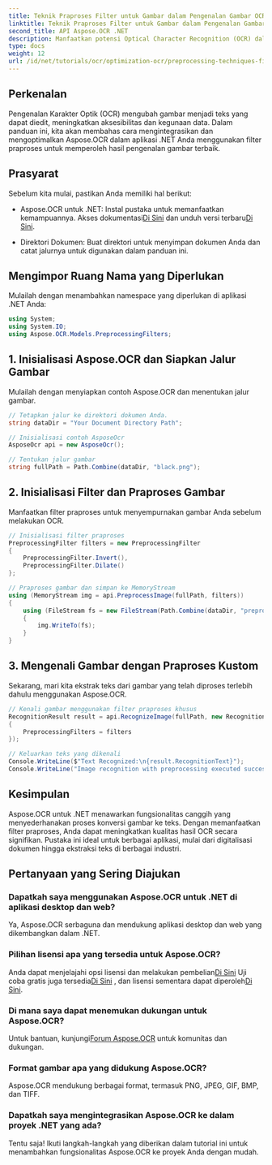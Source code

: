 ```yaml
---
title: Teknik Praproses Filter untuk Gambar dalam Pengenalan Gambar OCR
linktitle: Teknik Praproses Filter untuk Gambar dalam Pengenalan Gambar OCR
second_title: API Aspose.OCR .NET
description: Manfaatkan potensi Optical Character Recognition (OCR) dalam aplikasi .NET Anda dengan Aspose.OCR. Panduan ini menyediakan pendekatan langkah demi langkah untuk menerapkan OCR menggunakan filter praproses.
type: docs
weight: 12
url: /id/net/tutorials/ocr/optimization-ocr/preprocessing-techniques-filters-for-image/
---
```

## Perkenalan

Pengenalan Karakter Optik (OCR) mengubah gambar menjadi teks yang dapat diedit, meningkatkan aksesibilitas dan kegunaan data. Dalam panduan ini, kita akan membahas cara mengintegrasikan dan mengoptimalkan Aspose.OCR dalam aplikasi .NET Anda menggunakan filter praproses untuk memperoleh hasil pengenalan gambar terbaik.

## Prasyarat

Sebelum kita mulai, pastikan Anda memiliki hal berikut:

-  Aspose.OCR untuk .NET: Instal pustaka untuk memanfaatkan kemampuannya. Akses dokumentasi[Di Sini](https://reference.aspose.com/ocr/net/) dan unduh versi terbaru[Di Sini](https://releases.aspose.com/ocr/net/).

- Direktori Dokumen: Buat direktori untuk menyimpan dokumen Anda dan catat jalurnya untuk digunakan dalam panduan ini.

## Mengimpor Ruang Nama yang Diperlukan

Mulailah dengan menambahkan namespace yang diperlukan di aplikasi .NET Anda:

```csharp
using System;
using System.IO;
using Aspose.OCR.Models.PreprocessingFilters;
```

## 1. Inisialisasi Aspose.OCR dan Siapkan Jalur Gambar

Mulailah dengan menyiapkan contoh Aspose.OCR dan menentukan jalur gambar.

```csharp
// Tetapkan jalur ke direktori dokumen Anda.
string dataDir = "Your Document Directory Path";

// Inisialisasi contoh AsposeOcr
AsposeOcr api = new AsposeOcr();

// Tentukan jalur gambar
string fullPath = Path.Combine(dataDir, "black.png");
```

## 2. Inisialisasi Filter dan Praproses Gambar

Manfaatkan filter praproses untuk menyempurnakan gambar Anda sebelum melakukan OCR.

```csharp
// Inisialisasi filter praproses
PreprocessingFilter filters = new PreprocessingFilter
{
    PreprocessingFilter.Invert(),
    PreprocessingFilter.Dilate()
};

// Praproses gambar dan simpan ke MemoryStream
using (MemoryStream img = api.PreprocessImage(fullPath, filters))
{
    using (FileStream fs = new FileStream(Path.Combine(dataDir, "preprocessed.png"), FileMode.Create))
    {
        img.WriteTo(fs);
    }
}
```

## 3. Mengenali Gambar dengan Praproses Kustom

Sekarang, mari kita ekstrak teks dari gambar yang telah diproses terlebih dahulu menggunakan Aspose.OCR.

```csharp
// Kenali gambar menggunakan filter praproses khusus
RecognitionResult result = api.RecognizeImage(fullPath, new RecognitionSettings
{
    PreprocessingFilters = filters
});

// Keluarkan teks yang dikenali
Console.WriteLine($"Text Recognized:\n{result.RecognitionText}");
Console.WriteLine("Image recognition with preprocessing executed successfully.");
```

## Kesimpulan

Aspose.OCR untuk .NET menawarkan fungsionalitas canggih yang menyederhanakan proses konversi gambar ke teks. Dengan memanfaatkan filter praproses, Anda dapat meningkatkan kualitas hasil OCR secara signifikan. Pustaka ini ideal untuk berbagai aplikasi, mulai dari digitalisasi dokumen hingga ekstraksi teks di berbagai industri.

## Pertanyaan yang Sering Diajukan

### Dapatkah saya menggunakan Aspose.OCR untuk .NET di aplikasi desktop dan web?  
Ya, Aspose.OCR serbaguna dan mendukung aplikasi desktop dan web yang dikembangkan dalam .NET.

### Pilihan lisensi apa yang tersedia untuk Aspose.OCR?  
 Anda dapat menjelajahi opsi lisensi dan melakukan pembelian[Di Sini](https://purchase.conholdate.com/buy) Uji coba gratis juga tersedia[Di Sini](https://releases.aspose.com/) , dan lisensi sementara dapat diperoleh[Di Sini](https://purchase.conholdate.com/temporary-license/).

### Di mana saya dapat menemukan dukungan untuk Aspose.OCR?  
 Untuk bantuan, kunjungi[Forum Aspose.OCR](https://forum.aspose.com/c/ocr/16) untuk komunitas dan dukungan.

### Format gambar apa yang didukung Aspose.OCR?  
Aspose.OCR mendukung berbagai format, termasuk PNG, JPEG, GIF, BMP, dan TIFF.

### Dapatkah saya mengintegrasikan Aspose.OCR ke dalam proyek .NET yang ada?  
Tentu saja! Ikuti langkah-langkah yang diberikan dalam tutorial ini untuk menambahkan fungsionalitas Aspose.OCR ke proyek Anda dengan mudah.